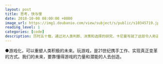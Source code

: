 ```yaml
---
layout: post
title: 思考，快与慢
date: 2018-10-08 08:00:00 +0800
image_url: https://img1.doubanio.com/view/subject/s/public/s10345719.jpg
reading_level: 1
categories: [code]
description: 历时五十载，通过对人类判断、决策和选择的研究，卡尼曼写就了这部令人称道的作品。他的优雅有力的观点和极具说服力的证据，为我们理解自我和思维提大有裨益。
---
```


●游戏化，可以重塑人类积极的未来。玩游戏，是21世纪携手工作、实现真正变革的方式。我们的未来，要靠懂得游戏的力量和潜能的人去创造。

